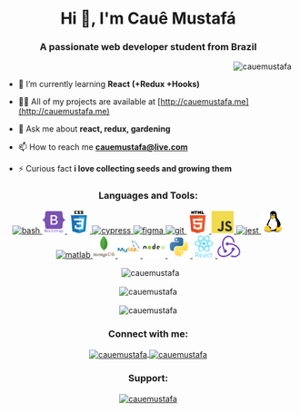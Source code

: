 <h1 align="center">
  Hi 👋, I'm Cauê Mustafá
</h1>

<h3 align="center">
  A passionate web developer student from Brazil
</h3>

<p align="right">
  <img src="https://komarev.com/ghpvc/?username=cauemustafa&label=Profile%20views&color=246723&style=flat" alt="cauemustafa" />
</p>

- 🌱 I’m currently learning **React (+Redux +Hooks)**

- 👨‍💻 All of my projects are available at [http://cauemustafa.me](http://cauemustafa.me)

- 💬 Ask me about **react, redux, gardening**

- 📫 How to reach me **cauemustafa@live.com**

- ⚡ Curious fact **i love collecting seeds and growing them**
  
<section>
  <h3 align="center">
    Languages and Tools:
  </h3>
  <p align="center">
    <a href="https://www.gnu.org/software/bash/" target="_blank" rel="noreferrer">
      <img src="https://www.vectorlogo.zone/logos/gnu_bash/gnu_bash-icon.svg" alt="bash" width="40" height="40"/>
    </a>
    <a href="https://getbootstrap.com" target="_blank" rel="noreferrer">
      <img src="https://raw.githubusercontent.com/devicons/devicon/master/icons/bootstrap/bootstrap-plain-wordmark.svg" alt="bootstrap" width="40" height="40"/>
    </a>
    <a href="https://www.w3schools.com/css/" target="_blank" rel="noreferrer">
      <img src="https://raw.githubusercontent.com/devicons/devicon/master/icons/css3/css3-original-wordmark.svg" alt="css3" width="40" height="40"/>
    </a>
    <a href="https://www.cypress.io" target="_blank" rel="noreferrer">
      <img src="https://raw.githubusercontent.com/simple-icons/simple-icons/6e46ec1fc23b60c8fd0d2f2ff46db82e16dbd75f/icons/cypress.svg" alt="cypress" width="40" height="40"/>
    </a>
    <a href="https://www.figma.com/" target="_blank" rel="noreferrer">
      <img src="https://www.vectorlogo.zone/logos/figma/figma-icon.svg" alt="figma" width="40" height="40"/>
    </a>
    <a href="https://git-scm.com/" target="_blank" rel="noreferrer">
      <img src="https://www.vectorlogo.zone/logos/git-scm/git-scm-icon.svg" alt="git" width="40" height="40"/>
    </a>
    <a href="https://www.w3.org/html/" target="_blank" rel="noreferrer">
      <img src="https://raw.githubusercontent.com/devicons/devicon/master/icons/html5/html5-original-wordmark.svg" alt="html5" width="40" height="40"/>
    </a>
    <a href="https://developer.mozilla.org/en-US/docs/Web/JavaScript" target="_blank" rel="noreferrer">
      <img src="https://raw.githubusercontent.com/devicons/devicon/master/icons/javascript/javascript-original.svg" alt="javascript" width="40" height="40"/>
    </a>
    <a href="https://jestjs.io" target="_blank" rel="noreferrer">
      <img src="https://www.vectorlogo.zone/logos/jestjsio/jestjsio-icon.svg" alt="jest" width="40" height="40"/>
    </a>
    <a href="https://www.linux.org/" target="_blank" rel="noreferrer">
      <img src="https://raw.githubusercontent.com/devicons/devicon/master/icons/linux/linux-original.svg" alt="linux" width="40" height="40"/>
    </a>
    <a href="https://www.mathworks.com/" target="_blank" rel="noreferrer">
      <img src="https://upload.wikimedia.org/wikipedia/commons/2/21/Matlab_Logo.png" alt="matlab" width="40" height="40"/>
    </a>
    <a href="https://www.mongodb.com/" target="_blank" rel="noreferrer">
      <img src="https://raw.githubusercontent.com/devicons/devicon/master/icons/mongodb/mongodb-original-wordmark.svg" alt="mongodb" width="40" height="40"/>
    </a>
    <a href="https://www.mysql.com/" target="_blank" rel="noreferrer">
      <img src="https://raw.githubusercontent.com/devicons/devicon/master/icons/mysql/mysql-original-wordmark.svg" alt="mysql" width="40" height="40"/>
    </a>
    <a href="https://nodejs.org" target="_blank" rel="noreferrer">
      <img src="https://raw.githubusercontent.com/devicons/devicon/master/icons/nodejs/nodejs-original-wordmark.svg" alt="nodejs" width="40" height="40"/>
    </a>
    <a href="https://www.python.org" target="_blank" rel="noreferrer">
      <img src="https://raw.githubusercontent.com/devicons/devicon/master/icons/python/python-original.svg" alt="python" width="40" height="40"/>
    </a>
    <a href="https://reactjs.org/" target="_blank" rel="noreferrer">
      <img src="https://raw.githubusercontent.com/devicons/devicon/master/icons/react/react-original-wordmark.svg" alt="react" width="40" height="40"/>
    </a>
    <a href="https://redux.js.org" target="_blank" rel="noreferrer">
      <img src="https://raw.githubusercontent.com/devicons/devicon/master/icons/redux/redux-original.svg" alt="redux" width="40" height="40"/>
    </a>
  </p>
</section>

<section align="center">
  <p>
    &nbsp;
    <img align="center" src="https://github-readme-stats.vercel.app/api?username=cauemustafa&show_icons=true&theme=tokyonight&locale=en" alt="cauemustafa" />
  </p>

  <p>
    <img align="center" src="https://github-readme-streak-stats.herokuapp.com/?user=cauemustafa&theme=tokyonight" alt="cauemustafa" />
  </p>

  <p>
    <img align="center" src="https://github-readme-stats.vercel.app/api/top-langs?username=cauemustafa&show_icons=true&theme=tokyonight&locale=en&layout=compact" alt="cauemustafa" />
  </p>
</section>

<h3 align="center">
  Connect with me:
</h3>
<p align="center">
  <a href="https://linkedin.com/in/cauemustafa" target="blank">
    <img align="center" src="https://raw.githubusercontent.com/rahuldkjain/github-profile-readme-generator/master/src/images/icons/Social/linked-in-alt.svg" alt="cauemustafa" height="30" width="40" />
  </a>
  <a href="https://www.hackerrank.com/cauemustafa" target="blank">
    <img align="center" src="https://raw.githubusercontent.com/rahuldkjain/github-profile-readme-generator/master/src/images/icons/Social/hackerrank.svg" alt="cauemustafa" height="30" width="40" />
  </a>
</p>

<h3 align="center">
  Support:
</h3>
<p align="center">
  <a href="https://www.buymeacoffee.com/cauemustafa">
    <img align="center" src="https://cdn.buymeacoffee.com/buttons/v2/default-yellow.png" height="50" width="210" alt="cauemustafa" />
  </a>
</p>
<br>
<br>

